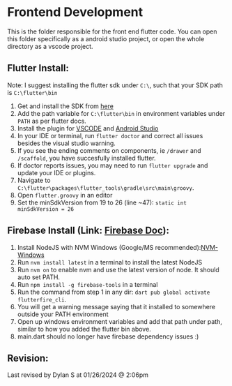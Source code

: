 # Frontend Development
This is the folder responsible for the front end flutter code.
You can open this folder specifically as a android studio project, or
open the whole directory as a vscode project.

## Flutter Install:
Note: I suggest installing the flutter sdk under `C:\`, such that your SDK path is `C:\flutter\bin`
1. Get and install the SDK from [here](https://docs.flutter.dev/get-started/install/windows/desktop?tab=download)
2. Add the path variable for `C:\flutter\bin` in environment variables under `PATH` as per flutter docs.
3. Install the plugin for [VSCODE](https://docs.flutter.dev/get-started/editor?tab=vscode) and [Android Studio](https://docs.flutter.dev/get-started/editor?tab=androidstudio)
4. In your IDE or terminal, run `flutter doctor` and correct all issues besides the visual studio warning.
5. If you see the ending comments on components, ie `/drawer` and `/scaffold`, you have succesfully installed flutter.
6. If doctor reports issues, you may need to run `flutter upgrade` and update your IDE or plugins.
7. Navigate to `C:\flutter\packages\flutter_tools\gradle\src\main\groovy`.
8. Open `flutter.groovy` in an editor
9. Set the minSdkVersion from 19 to 26 (line ~47): `static int minSdkVersion = 26`

## Firebase Install (Link: [Firebase Doc](https://firebase.google.com/docs/flutter/setup?platform=android)):
1. Install NodeJS with NVM Windows (Google/MS recommended):[NVM-Windows](https://github.com/coreybutler/nvm-windows)
2. Run `nvm install latest` in a terminal to install the latest NodeJS
3. Run `nvm on` to enable nvm and use the latest version of node. It should auto set PATH.
4. Run `npm install -g firebase-tools` in a terminal
5. Run the command from step 1 in any dir: `dart pub global activate flutterfire_cli`.
6. You will get a warning message saying that it installed to somewhere outside your PATH environment
7. Open up windows environment variables and add that path under path, similar to how you added the flutter bin above.
8. main.dart should no longer have firebase dependency issues :)

## Revision:
Last revised by Dylan S at 01/26/2024 @ 2:06pm